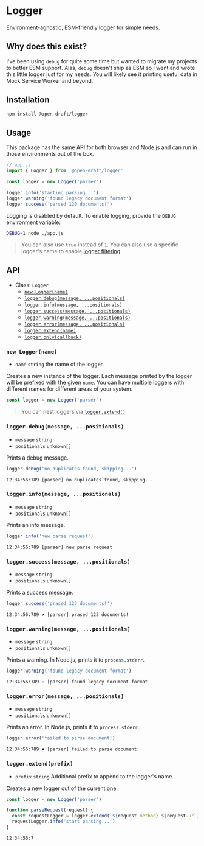 # Logger

Environment-agnostic, ESM-friendly logger for simple needs.

## Why does this exist?

I've been using `debug` for quite some time but wanted to migrate my projects to better ESM support. Alas, `debug` doesn't ship as ESM so I went and wrote this little logger just for my needs. You will likely see it printing useful data in Mock Service Worker and beyond.

## Installation

```sh
npm install @open-draft/logger
```

## Usage

This package has the same API for both browser and Node.js and can run in those environments out of the box.

```js
// app.js
import { Logger } from '@open-draft/logger'

const logger = new Logger('parser')

logger.info('starting parsing...')
logger.warning('found legacy document format')
logger.success('parsed 120 documents!')
```

Logging is disabled by default. To enable logging, provide the `DEBUG` environment variable:

```sh
DEBUG=1 node ./app.js
```

> You can also use `true` instead of `1`. You can also use a specific logger's name to enable [logger filtering](#logger-filtering).

## API

- Class: `Logger`
  - [`new Logger(name)`](#new-loggername)
  - [`logger.debug(message, ...positionals)`](#loggerdebugmessage-positionals)
  - [`logger.info(message, ...positionals)`](#loggerinfomessage-positionals)
  - [`logger.success(message, ...positionals)`](#loggersuccessmessage-positionals)
  - [`logger.warning(message, ...positionals)`](#loggerwarningmessage-positionals)
  - [`logger.error(message, ...positionals)`](#loggererrormessage-positionals)
  - [`logger.extend(name)`](#loggerextendprefix)
  - [`logger.only(callback)`](#loggeronlycallback)

### `new Logger(name)`

- `name` `string` the name of the logger.

Creates a new instance of the logger. Each message printed by the logger will be prefixed with the given `name`. You can have multiple loggers with different names for different areas of your system.

```js
const logger = new Logger('parser')
```

> You can nest loggers via [`logger.extend()`](#loggerextendprefix).

### `logger.debug(message, ...positionals)`

- `message` `string`
- `positionals` `unknown[]`

Prints a debug message.

```js
logger.debug('no duplicates found, skipping...')
```

```
12:34:56:789 [parser] no duplicates found, skipping...
```

### `logger.info(message, ...positionals)`

- `message` `string`
- `positionals` `unknown[]`

Prints an info message.

```js
logger.info('new parse request')
```

```
12:34:56:789 [parser] new parse request
```

### `logger.success(message, ...positionals)`

- `message` `string`
- `positionals` `unknown[]`

Prints a success message.

```js
logger.success('prased 123 documents!')
```

```
12:34:56:789 ✔ [parser] prased 123 documents!
```

### `logger.warning(message, ...positionals)`

- `message` `string`
- `positionals` `unknown[]`

Prints a warning. In Node.js, prints it to `process.stderr`.

```js
logger.warning('found legacy document format')
```

```
12:34:56:789 ⚠ [parser] found legacy document format
```

### `logger.error(message, ...positionals)`

- `message` `string`
- `positionals` `unknown[]`

Prints an error. In Node.js, prints it to `process.stderr`.

```js
logger.error('failed to parse document')
```

```
12:34:56:789 ✖ [parser] failed to parse document
```

### `logger.extend(prefix)`

- `prefix` `string` Additional prefix to append to the logger's name.

Creates a new logger out of the current one.

```js
const logger = new Logger('parser')

function parseRequest(request) {
  const requestLogger = logger.extend(`${request.method} ${request.url}`)
  requestLogger.info('start parsing...')
}
```

```
12:34:56:7